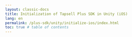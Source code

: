 ```yaml
---
layout: classic-docs
title: Initialization of Tapsell Plus SDK in Unity (iOS)
lang: en
permalink: /plus-sdk/unity/initialize-ios/index.html
toc: true # table of contents
---
```

